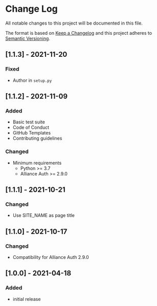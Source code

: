 # Change Log

All notable changes to this project will be documented in this file.

The format is based on [Keep a Changelog](http://keepachangelog.com/)
and this project adheres to [Semantic Versioning](http://semver.org/).


## [1.1.3] - 2021-11-20

### Fixed

- Author in `setup.py`


## [1.1.2] - 2021-11-09

### Added

- Basic test suite
- Code of Conduct
- GitHub Templates
- Contributing guidelines

### Changed

- Minimum requirements
  - Python >= 3.7
  - Alliance Auth >= 2.9.0


## [1.1.1] - 2021-10-21

### Changed

- Use SITE_NAME as page title


## [1.1.0] - 2021-10-17

### Changed

- Compatibility for Alliance Auth 2.9.0


## [1.0.0] - 2021-04-18

### Added

- initial release

